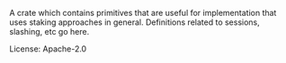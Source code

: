 A crate which contains primitives that are useful for implementation that uses staking
approaches in general. Definitions related to sessions, slashing, etc go here.

License: Apache-2.0



